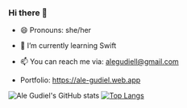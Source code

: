### Hi there 👋



 - 😄 Pronouns: she/her 
 - 🌱 I’m currently learning Swift
 - 📫 You can reach me via: alegudiell@gmail.com

- Portfolio: https://ale-gudiel.web.app

![Ale Gudiel's GitHub stats](https://github-readme-stats.vercel.app/api?username=alegudiel&count_private=true&show_icons=true&theme=radical)
[![Top Langs](https://github-readme-stats.vercel.app/api/top-langs/?username=alegudiel&layout=compact)](https://github.com/alegudiel/github-readme-stats&theme=radical)
